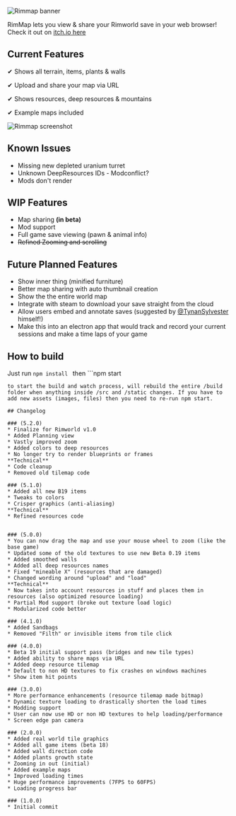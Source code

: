 ![Rimmap banner](https://github.com/jamessimo/RimMap/blob/master/banner.png?raw=true)

RimMap lets you view & share your Rimworld save in your web browser! Check it out on [itch.io here](http://jamessimo.itch.io/rimmap)

## Current Features

✔ Shows all terrain, items, plants & walls

✔ Upload and share your map via URL

✔ Shows resources, deep resources & mountains

✔ Example maps included

![Rimmap screenshot](https://github.com/jamessimo/RimMap/blob/master/screenshots/Screenshot1_v4-1.png?raw=true)

## Known Issues
* Missing new depleted uranium turret
* Unknown DeepResources IDs - Modconflict?
* Mods don't render

## WIP Features
* Map sharing **(in beta)**
* Mod support
* Full game save viewing (pawn & animal info)
* ~~Refined Zooming and scrolling~~

## Future Planned Features
* Show inner thing (minified furniture)
* Better map sharing with auto thumbnail creation
* Show the the entire world map
* Integrate with steam to download your save straight from the cloud
* Allow users embed and annotate saves (suggested by [@TynanSylvester](http://twitter.com/TynanSylvester/status/970936653517701120) himself!)
* Make this into an electron app that would track and record your current sessions and make a time laps of your game

## How to build
Just run
```npm install ``` then ```npm start
```
to start the build and watch process, will rebuild the entire /build folder when anything inside /src and /static changes. If you have to add new assets (images, files) then you need to re-run npm start.

## Changelog

### (5.2.0)
* Finalize for Rimworld v1.0
* Added Planning view
* Vastly improved zoom
* Added colors to deep resources
* No longer try to render blueprints or frames
**Technical**
* Code cleanup
* Removed old tilemap code

### (5.1.0)
* Added all new B19 items
* Tweaks to colors
* Crisper graphics (anti-aliasing)
**Technical**
* Refined resources code


### (5.0.0)
* You can now drag the map and use your mouse wheel to zoom (like the base game)
* Updated some of the old textures to use new Beta 0.19 items
* Added smoothed walls
* Added all deep resources names
* Fixed "mineable X" (resources that are damaged)
* Changed wording around "upload" and "load"
**Technical**
* Now takes into account resources in stuff and places them in resources (also optimized resource loading)
* Partial Mod support (broke out texture load logic)
* Modularized code better

### (4.1.0)
* Added Sandbags
* Removed "Filth" or invisible items from tile click

### (4.0.0)
* Beta 19 initial support pass (bridges and new tile types)
* Added ability to share maps via URL
* Added deep resource tilemap
* Default to non HD textures to fix crashes on windows machines
* Show item hit points

### (3.0.0)
* More performance enhancements (resource tilemap made bitmap)
* Dynamic texture loading to drastically shorten the load times
* Modding support
* User can now use HD or non HD textures to help loading/performance
* Screen edge pan camera

### (2.0.0)
* Added real world tile graphics
* Added all game items (beta 18)
* Added wall direction code
* Added plants growth state
* Zooming in out (initial)
* Added example maps
* Improved loading times
* Huge performance improvements (7FPS to 60FPS)
* Loading progress bar

### (1.0.0)
* Initial commit
